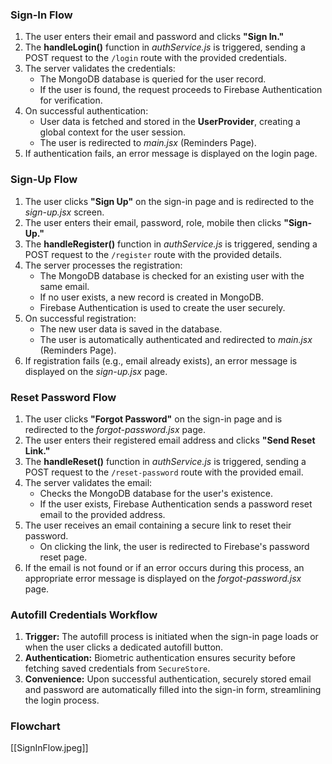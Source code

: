 ### **Sign-In Flow**

1. The user enters their email and password and clicks **"Sign In."**
2. The **handleLogin()** function in _authService.js_ is triggered, sending a POST request to the `/login` route with the provided credentials.
3. The server validates the credentials:
    - The MongoDB database is queried for the user record.
    - If the user is found, the request proceeds to Firebase Authentication for verification.
4. On successful authentication:
    - User data is fetched and stored in the **UserProvider**, creating a global context for the user session.
    - The user is redirected to _main.jsx_ (Reminders Page).
5. If authentication fails, an error message is displayed on the login page.

### **Sign-Up Flow**

1. The user clicks **"Sign Up"** on the sign-in page and is redirected to the _sign-up.jsx_ screen.
2. The user enters their email, password, role, mobile then clicks **"Sign-Up."**
3. The **handleRegister()** function in _authService.js_ is triggered, sending a POST request to the `/register` route with the provided details.
4. The server processes the registration:
    - The MongoDB database is checked for an existing user with the same email.
    - If no user exists, a new record is created in MongoDB.
    - Firebase Authentication is used to create the user securely.
5. On successful registration:
    - The new user data is saved in the database.
    - The user is automatically authenticated and redirected to _main.jsx_ (Reminders Page).
6. If registration fails (e.g., email already exists), an error message is displayed on the _sign-up.jsx_ page.
### **Reset Password Flow**

1. The user clicks **"Forgot Password"** on the sign-in page and is redirected to the _forgot-password.jsx_ page.
2. The user enters their registered email address and clicks **"Send Reset Link."**
3. The **handleReset()** function in _authService.js_ is triggered, sending a POST request to the `/reset-password` route with the provided email.
4. The server validates the email:
    - Checks the MongoDB database for the user's existence.
    - If the user exists, Firebase Authentication sends a password reset email to the provided address.
5. The user receives an email containing a secure link to reset their password.
    - On clicking the link, the user is redirected to Firebase's password reset page.
6. If the email is not found or if an error occurs during this process, an appropriate error message is displayed on the _forgot-password.jsx_ page.

### **Autofill Credentials Workflow**

1. **Trigger:** The autofill process is initiated when the sign-in page loads or when the user clicks a dedicated autofill button.
2. **Authentication:** Biometric authentication ensures security before fetching saved credentials from `SecureStore`.
3. **Convenience:** Upon successful authentication, securely stored email and password are automatically filled into the sign-in form, streamlining the login process.
### **Flowchart**

[[SignInFlow.jpeg]]
